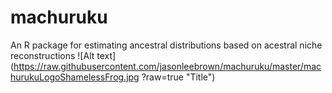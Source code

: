 # machuruku
An R package for estimating ancestral distributions based on acestral niche reconstructions
![Alt text](https://raw.githubusercontent.com/jasonleebrown/machuruku/master/machurukuLogoShamelessFrog.jpg
?raw=true "Title")

